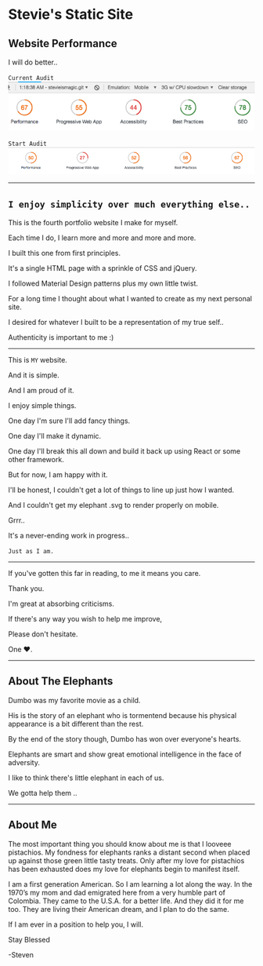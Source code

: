 # Stevie's Static Site

## Website Performance

I will do better..

`Current Audit`
![current](./assets/updated.png)

`Start Audit`
![start](./assets/started.png)


***

## `I enjoy simplicity over much everything else..`

This is the fourth portfolio website I make for myself.

Each time I do, I learn more and more and more and more.

I built this one from first principles.

It's a single HTML page with a sprinkle of CSS and jQuery.

I followed Material Design patterns plus my own little twist.

For a long time I thought about what I wanted to create as my next personal site.

I desired for whatever I built to be a representation of my true self..

Authenticity is important to me :)

---

This is `MY` website.

And it is simple.

And I am proud of it.

I enjoy simple things.

One day I'm sure I'll add fancy things.

One day I'll make it dynamic.

One day I'll break this all down and build it back up using React or some other framework.

But for now, I am happy with it.

I'll be honest, I couldn't get a lot of things to line up just how I wanted.

And I couldn't get my elephant .svg to render properly on mobile.

Grrr..

It's a never-ending work in progress..

`Just as I am.`

---

If you've gotten this far in reading, to me it means you care.

Thank you.

I'm great at absorbing criticisms.

If there's any way you wish to help me improve,

Please don't hesitate.

One ❤️.

---

## About The Elephants

Dumbo was my favorite movie as a child.

His is the story of an elephant who is tormentend because his physical appearance is a bit different than the rest.

By the end of the story though, Dumbo has won over everyone's hearts.

Elephants are smart and show great emotional intelligence in the face of adversity.

I like to think there's little elephant in each of us.

We gotta help them ..

---

## About Me

The most important thing you should know about me is that I looveee pistachios. My fondness for elephants ranks a distant second when placed up against those green little tasty treats. Only after my love for pistachios has been exhausted does my love for elephants begin to manifest itself.

I am a first generation American. So I am learning a lot along the way. In the 1970’s my mom and dad emigrated here from a very humble part of Colombia. They came to the U.S.A. for a better life. And they did it for me too. They are living their American dream, and I plan to do the same.

If I am ever in a position to help you, I will.

Stay Blessed

-Steven
